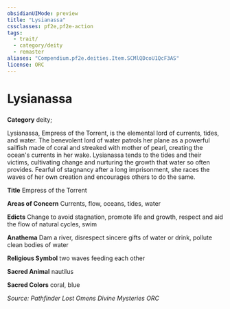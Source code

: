 ```yaml
---
obsidianUIMode: preview
title: "Lysianassa"
cssclasses: pf2e,pf2e-action
tags:
  - trait/
  - category/deity
  - remaster
aliases: "Compendium.pf2e.deities.Item.SCMlQDcoU1QcF3AS"
license: ORC
---
```

# Lysianassa

### 

**Category** deity; 




Lysianassa, Empress of the Torrent, is the elemental lord of currents, tides, and water. The benevolent lord of water patrols her plane as a powerful sailfish made of coral and streaked with mother of pearl, creating the ocean's currents in her wake. Lysianassa tends to the tides and their victims, cultivating change and nurturing the growth that water so often provides. Fearful of stagnancy after a long imprisonment, she races the waves of her own creation and encourages others to do the same.

**Title** Empress of the Torrent

**Areas of Concern** Currents, flow, oceans, tides, water

**Edicts** Change to avoid stagnation, promote life and growth, respect and aid the flow of natural cycles, swim

**Anathema** Dam a river, disrespect sincere gifts of water or drink, pollute clean bodies of water

**Religious Symbol** two waves feeding each other

**Sacred Animal** nautilus

**Sacred Colors** coral, blue

*Source: Pathfinder Lost Omens Divine Mysteries*
*ORC*